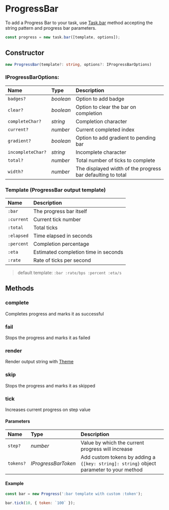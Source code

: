 # ProgressBar

To add a Progress Bar to your task, use [Task.bar](Task.md#bar) method accepting the string pattern and progress bar parameters.

```javascript
const progress = new task.bar([template, options]);
```

## Constructor

```typescript
new ProgressBar(template?: string, options?: IProgressBarOptions)
```

### IProgressBarOptions:

| Name              | Type      | Description                                                 |
| :---------------- | :-------- | :---------------------------------------------------------- |
| `badges?`         | _boolean_ | Option to add badge                                         |
| `clear?`          | _boolean_ | Option to clear the bar on completion                       |
| `completeChar?`   | _string_  | Completion character                                        |
| `current?`        | _number_  | Current completed index                                     |
| `gradient?`       | _boolean_ | Option to add gradient to pending bar                       |
| `incompleteChar?` | _string_  | Incomplete character                                        |
| `total?`          | _number_  | Total number of ticks to complete                           |
| `width?`          | _number_  | The displayed width of the progress bar defaulting to total |

### Template (ProgressBar output template)

| Name       | Description                          |
| :--------- | :----------------------------------- |
| `:bar`     | The progress bar itself              |
| `:current` | Current tick number                  |
| `:total`   | Total ticks                          |
| `:elapsed` | Time elapsed in seconds              |
| `:percent` | Completion percentage                |
| `:eta`     | Estimated completion time in seconds |
| `:rate`    | Rate of ticks per second             |

> default template: `:bar :rate/bps :percent :eta/s`

## Methods

### complete

Completes progress and marks it as successful

### fail

Stops the progress and marks it as failed

### render

Render output string with [Theme](Theme.md)

### skip

Stops the progress and marks it as skipped

### tick

Increases current progress on step value

#### Parameters

| Name      | Type                | Description                                                                             |
| :-------- | :------------------ | :-------------------------------------------------------------------------------------- |
| `step?`   | _number_            | Value by which the current progress will increase                                       |
| `tokens?` | _IProgressBarToken_ | Add custom tokens by adding a `{[key: string]: string}` object parameter to your method |

#### Example

```javascript
const bar = new Progress(':bar template with custom :token');

bar.tick(10, { token: `100` });
```
